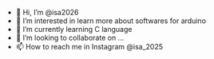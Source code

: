 - 👋 Hi, I’m @isa2026
- 👀 I’m interested in learn more about softwares for arduino
- 🌱 I’m currently learning C language
- 💞️ I’m looking to collaborate on ...
- 📫 How to reach me in Instagram @isa_2025

<!---
isa2026/isa2026 is a ✨ special ✨ repository because its `README.md` (this file) appears on your GitHub profile.
You can click the Preview link to take a look at your changes.
--->
